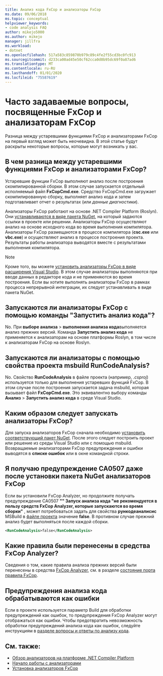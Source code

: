 ```yaml
---
title: Анализ кода FxCop и анализаторы FxCop
ms.date: 09/06/2018
ms.topic: conceptual
helpviewer_keywords:
- code analysis FAQ
author: mikejo5000
ms.author: mikejo
manager: jillfra
ms.workload:
- dotnet
ms.openlocfilehash: 517a583c859870b979c89c4fe2f55cd3bc0fc913
ms.sourcegitcommit: d233ca00ad45e50cf62cca0d0b95dc69f0a87ad6
ms.translationtype: MT
ms.contentlocale: ru-RU
ms.lasthandoff: 01/01/2020
ms.locfileid: "75587619"
---
```

# <a name="frequently-asked-questions-about-fxcop-and-fxcop-analyzers"></a>Часто задаваемые вопросы, посвященные FxCop и анализаторам FxCop

Разница между устаревшими функциями FxCop и анализаторами FxCop на первый взгляд может быть неочевидна. В этой статье будут раскрыты некоторые вопросы, которые могут возникать у вас.

## <a name="whats-the-difference-between-legacy-fxcop-and-fxcop-analyzers"></a>В чем разница между устаревшими функциями FxCop и анализаторами FxCop?

Устаревшие функции FxCop выполняют анализ после построения скомпилированной сборки. В этом случае запускается отдельный исполняемый файл **FxCopCmd.exe**. Средство FxCopCmd.exe загружает скомпилированную сборку, выполняет анализ кода и затем подготавливает отчет о результатах (или *данные диагностики*).

Анализаторы FxCop работают на основе .NET Compiler Platform (Roslyn). Они [устанавливаются в виде пакета NuGet](install-fxcop-analyzers.md#nuget-package), на который задаются ссылки в проекте или решении. Анализаторы FxCop осуществляют анализ на основе исходного кода во время выполнения компилятора. Анализаторы FxCop размещаются в процессе компилятора (**csc.exe** или **vbc.exe**) и осуществляют анализ в процессе построения проекта. Результаты работы анализатора выводятся вместе с результатами выполнения компилятора.

> [!NOTE]
> Кроме того, вы можете [установить анализаторы FxCop в виде расширения Visual Studio](install-fxcop-analyzers.md#vsix). В этом случае анализаторы выполняются при вводе данных в редакторе кода и не применяются во время построения. Если вы хотите выполнять анализаторы FxCop в рамках процесса непрерывной интеграции, их следует устанавливать в виде пакета NuGet.

## <a name="does-the-run-code-analysis-command-run-fxcop-analyzers"></a>Запускаются ли анализаторы FxCop с помощью команды "Запустить анализ кода"?

No. При **выборе анализа** > **выполнения анализа кода**выполняется анализ прежних версий. Команда **Запустить анализ кода** не применяется к анализаторам на основе платформы Roslyn, в том числе к анализаторам FxCop на основе Roslyn.

## <a name="does-the-runcodeanalysis-msbuild-project-property-run-analyzers"></a>Запускаются ли анализаторы с помощью свойства проекта msbuild RunCodeAnalysis?

No. Свойство **RunCodeAnalysis** в файле проекта (например, *.csproj*) используется только для выполнения устаревших функций FxCop. В этом случае после построения запускается задача msbuild, которая вызывает файл **FxCopCmd.exe**. Это эквивалентно выбору команды **Анализ** > **Запустить анализ кода** в среде Visual Studio.

## <a name="so-how-do-i-run-fxcop-analyzers-then"></a>Каким образом следует запускать анализаторы FxCop?

Для запуска анализаторов FxCop сначала необходимо [установить соответствующий пакет NuGet](install-fxcop-analyzers.md). После этого следует построить проект или решение из среды Visual Studio или с помощью msbuild. Возвращаемые анализаторами FxCop предупреждения и ошибки выводятся в **списке ошибок** или в окне командной строки.

## <a name="i-get-warning-ca0507-even-after-ive-installed-the-fxcop-analyzers-nuget-package"></a>Я получаю предупреждение CA0507 даже после установки пакета NuGet анализаторов FxCop

Если вы установили FxCop Analyzer, но продолжите получать предупреждение CA0507 **"" Запуск анализа кода "не рекомендуется в пользу средств FxCop Analyzer, которые запускаются во время сборки"** , может потребоваться задать для свойства **рункодеаналисис** MSBuild в [файле проекта](../ide/solutions-and-projects-in-visual-studio.md#project-file) значение **false**. В противном случае прежний анализ будет выполняться после каждой сборки.

```xml
<RunCodeAnalysis>false</RunCodeAnalysis>
```

## <a name="which-rules-have-been-ported-to-fxcop-analyzers"></a>Какие правила были перенесены в средства FxCop Analyzer?

Сведения о том, какие правила анализа прежних версий были перенесены в средства [FxCop Analyzer](install-fxcop-analyzers.md), см. в разделе [состояние порта правила FxCop](fxcop-rule-port-status.md).

## <a name="code-analysis-warnings-are-treated-as-errors"></a>Предупреждения анализа кода обрабатываются как ошибки

Если в проекте используется параметр Build для обработки предупреждений как ошибок, то предупреждения FxCop Analyzer могут отображаться как ошибки. Чтобы предотвратить невозможность обработки предупреждений анализа кода как ошибок, следуйте инструкциям в [разделе вопросы и ответы по анализу кода](../code-quality/analyzers-faq.md#treat-warnings-as-errors).

## <a name="see-also"></a>См. также:

- [Обзор анализаторов на платформе .NET Compiler Platform](roslyn-analyzers-overview.md)
- [Начало работы с анализаторами](fxcop-analyzers.yml)
- [Установка анализаторов FxCop](install-fxcop-analyzers.md)
